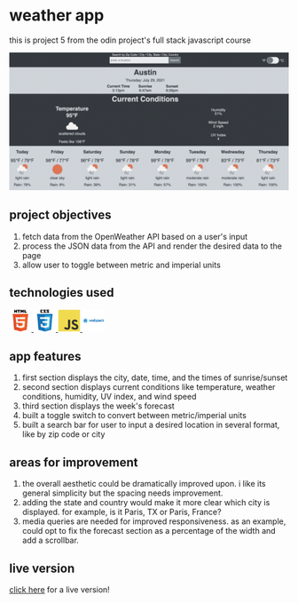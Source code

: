 # weather app

this is project 5 from the odin project's full stack javascript course

![screenshot of the weather app](./weather-app-screenshot.png)

## project objectives

1. fetch data from the OpenWeather API based on a user's input
2. process the JSON data from the API and render the desired data to the page
3. allow user to toggle between metric and imperial units

## technologies used

<p align="left"> 
<a href="https://www.w3.org/html/" target="_blank"> <img src="https://raw.githubusercontent.com/devicons/devicon/master/icons/html5/html5-original-wordmark.svg" alt="html5" width="40" height="40"/> </a> 
<a href="https://www.w3schools.com/css/" target="_blank"> <img src="https://raw.githubusercontent.com/devicons/devicon/master/icons/css3/css3-original-wordmark.svg" alt="css3" width="40" height="40"/> </a>
<a href="https://developer.mozilla.org/en-US/docs/Web/JavaScript" target="_blank"> <img src="https://raw.githubusercontent.com/devicons/devicon/master/icons/javascript/javascript-original.svg" alt="javascript" width="40" height="40"/> </a> 
<a href="https://webpack.js.org" target="_blank"> <img src="https://raw.githubusercontent.com/devicons/devicon/d00d0969292a6569d45b06d3f350f463a0107b0d/icons/webpack/webpack-original-wordmark.svg" alt="webpack" width="40" height="40"/> </a> 
</p>

## app features

1. first section displays the city, date, time, and the times of sunrise/sunset
2. second section displays current conditions like temperature, weather conditions, humidity, UV index, and wind speed
3. third section displays the week's forecast
4. built a toggle switch to convert between metric/imperial units
5. built a search bar for user to input a desired location in several format, like by zip code or city

## areas for improvement

1. the overall aesthetic could be dramatically improved upon. i like its general simplicity but the spacing needs improvement.
2. adding the state and country would make it more clear which city is displayed. for example, is it Paris, TX or Paris, France?
3. media queries are needed for improved responsiveness. as an example, could opt to fix the forecast section as a percentage of the width and add a scrollbar.

## live version

[click here](https://jernestmyers.github.io/weather-app/) for a live version!
